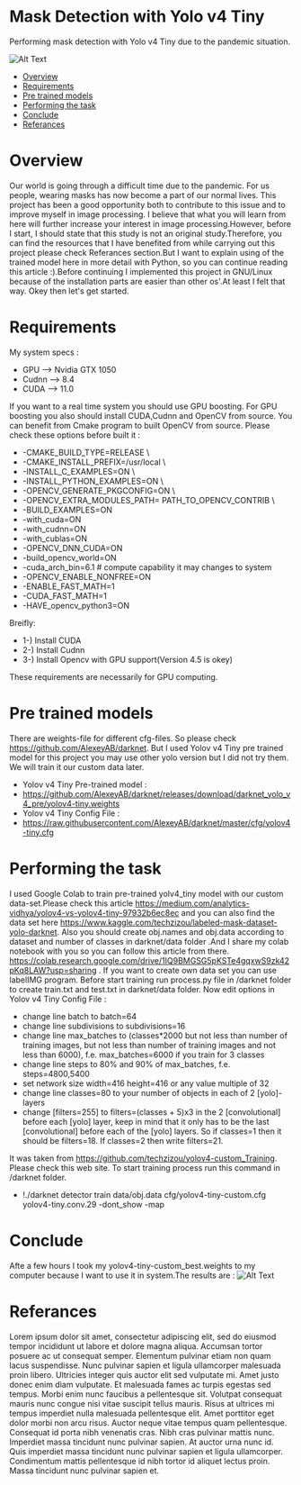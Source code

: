 # Mask Detection with Yolo v4 Tiny
Performing mask detection with Yolo v4 Tiny due to the pandemic situation.

![Alt Text](https://github.com/dgkngzlr/mask_detection/blob/main/mask.gif?raw=true)

* [Overview](#overview)
* [Requirements](#requirements)
* [Pre trained models](#pre-trained-models)
* [Performing the task](#performing-the-task)
* [Conclude](#conclude)
* [Referances](#referances)

# Overview
Our world is going through a difficult time due to the pandemic. For us people, wearing masks has now become a part of our normal lives. This project has been a good opportunity both to contribute to this issue and to improve myself in image processing. I believe that what you will learn from here will further increase your interest in image processing.However, before I start, I should state that this study is not an original study.Therefore, you can find the resources that I have benefited from while carrying out this project please check Referances section.But I want to explain using of the trained model here in more detail with Python, so you can continue reading this article :).Before continuing I implemented this project in GNU/Linux because of the installation parts are easier than other os'.At least I felt that way.
Okey then let's get started.



# Requirements
My system specs :
* GPU --> Nvidia GTX 1050
* Cudnn --> 8.4
* CUDA --> 11.0

If you want to a real time system you should use GPU boosting. For GPU boosting you also should install CUDA,Cudnn and OpenCV from source. You can benefit from Cmake program to built OpenCV from source. Please check these options before built it :
   * -CMAKE_BUILD_TYPE=RELEASE \
   * -CMAKE_INSTALL_PREFIX=/usr/local \
   * -INSTALL_C_EXAMPLES=ON \
   * -INSTALL_PYTHON_EXAMPLES=ON \
   * -OPENCV_GENERATE_PKGCONFIG=ON \
   * -OPENCV_EXTRA_MODULES_PATH= PATH_TO_OPENCV_CONTRIB \
   * -BUILD_EXAMPLES=ON
   * -with_cuda=ON
   * -with_cudnn=ON
   * -with_cublas=ON
   * -OPENCV_DNN_CUDA=ON
   * -build_opencv_world=ON
   * -cuda_arch_bin=6.1 # compute capability it may changes to system
   * -OPENCV_ENABLE_NONFREE=ON
   * -ENABLE_FAST_MATH=1
   * -CUDA_FAST_MATH=1
   * -HAVE_opencv_python3=ON
 
 Breifly:
 * 1-) Install CUDA
 * 2-) Install Cudnn
 * 3-) Install Opencv with GPU support(Version 4.5 is okey)
 
These requirements are necessarily for GPU computing.


# Pre trained models
There are weights-file for different cfg-files. So please check https://github.com/AlexeyAB/darknet. But I used Yolov v4 Tiny pre trained model for this project you may use other yolo version but I did not try them. We will train it our custom data later.
* Yolov v4 Tiny Pre-trained model :
* https://github.com/AlexeyAB/darknet/releases/download/darknet_yolo_v4_pre/yolov4-tiny.weights
* Yolov v4 Tiny Config File :
* https://raw.githubusercontent.com/AlexeyAB/darknet/master/cfg/yolov4-tiny.cfg

# Performing the task
I used Google Colab to train pre-trained yolv4_tiny model with our custom data-set.Please check this article https://medium.com/analytics-vidhya/yolov4-vs-yolov4-tiny-97932b6ec8ec and you can also find the data set here https://www.kaggle.com/techzizou/labeled-mask-dataset-yolo-darknet. Also you should create obj.names and obj.data according to dataset and number of classes in darknet/data folder .And I share my colab notebook with you so you can follow this article from there. https://colab.research.google.com/drive/1IQ9BMGSG5pKSTe4gqxwS9zk42pKq8LAW?usp=sharing . If you want to create own data set you can use labelIMG program. Before start training run process.py file in /darknet folder to create train.txt and test.txt in darknet/data folder.
Now edit options in Yolov v4 Tiny Config File :
*   change line batch to batch=64
*   change line subdivisions to subdivisions=16
*   change line max_batches to (classes*2000 but not less than number of training images, but not less than number of training images and not less than 6000), f.e. max_batches=6000 if you train for 3 classes
*    change line steps to 80% and 90% of max_batches, f.e. steps=4800,5400
*    set network size width=416 height=416 or any value multiple of 32
*    change line classes=80 to your number of objects in each of 2 [yolo]-layers
*    change [filters=255] to filters=(classes + 5)x3 in the 2 [convolutional] before each [yolo] layer, keep in mind that it only has to be the last              [convolutional] before each of the [yolo] layers. So if classes=1 then it should be filters=18. If classes=2 then write filters=21.

It was taken from https://github.com/techzizou/yolov4-custom_Training. Please check this web site.
To start training process run this command in /darknet folder.
 * !./darknet detector train data/obj.data cfg/yolov4-tiny-custom.cfg yolov4-tiny.conv.29 -dont_show -map

# Conclude
Afte a few hours I took my yolov4-tiny-custom_best.weights to my computer because I want to use it in system.The results are :
![Alt Text](https://github.com/dgkngzlr/mask_detection/blob/main/mask.gif?raw=true)

# Referances
Lorem ipsum dolor sit amet, consectetur adipiscing elit, sed do eiusmod tempor incididunt ut labore et dolore magna aliqua. Accumsan tortor posuere ac ut consequat semper. Elementum pulvinar etiam non quam lacus suspendisse. Nunc pulvinar sapien et ligula ullamcorper malesuada proin libero. Ultricies integer quis auctor elit sed vulputate mi. Amet justo donec enim diam vulputate. Et malesuada fames ac turpis egestas sed tempus. Morbi enim nunc faucibus a pellentesque sit. Volutpat consequat mauris nunc congue nisi vitae suscipit tellus mauris. Risus at ultrices mi tempus imperdiet nulla malesuada pellentesque elit. Amet porttitor eget dolor morbi non arcu risus. Auctor neque vitae tempus quam pellentesque. Consequat id porta nibh venenatis cras. Nibh cras pulvinar mattis nunc. Imperdiet massa tincidunt nunc pulvinar sapien. At auctor urna nunc id. Quis imperdiet massa tincidunt nunc pulvinar sapien et ligula ullamcorper. Condimentum mattis pellentesque id nibh tortor id aliquet lectus proin. Massa tincidunt nunc pulvinar sapien et.
